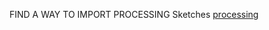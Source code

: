 FIND A WAY TO IMPORT PROCESSING Sketches
[processing](https://mayacbarnes.github.io/pages/processing/code.html)
